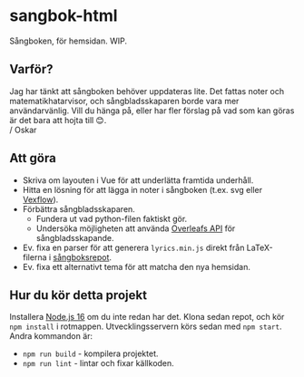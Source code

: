 # sangbok-html
Sångboken, för hemsidan. WIP.

## Varför?
Jag har tänkt att sångboken behöver uppdateras lite. Det fattas noter och matematikhatarvisor, och sångbladsskaparen borde vara mer användarvänlig. Vill du hänga på, eller har fler förslag på vad som kan göras är det bara att hojta till 😊.  
/ Oskar

## Att göra
* Skriva om layouten i Vue för att underlätta framtida underhåll.
* Hitta en lösning för att lägga in noter i sångboken (t.ex. svg eller [Vexflow](https://www.vexflow.com)).
* Förbättra sångbladsskaparen.
  - Fundera ut vad python-filen faktiskt gör.
  - Undersöka möjligheten att använda [Overleafs API](https://www.overleaf.com/devs) för sångbladsskapande.
* Ev. fixa en parser för att generera `lyrics.min.js` direkt från LaTeX-filerna i [sångboksrepot](https://github.com/Fysiksektionen/Sangbok).
* Ev. fixa ett alternativt tema för att matcha den nya hemsidan.

## Hur du kör detta projekt
Installera [Node.js 16](https://nodejs.org) om du inte redan har det. Klona sedan repot, och kör `npm install` i rotmappen. Utvecklingsservern körs sedan med `npm start`. Andra kommandon är:
* `npm run build` - kompilera projektet.
* `npm run lint` - lintar och fixar källkoden.

<!-- See [Configuration Reference](https://cli.vuejs.org/config/). -->